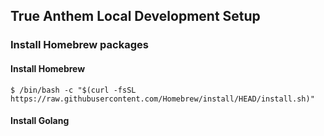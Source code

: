 ## True Anthem Local Development Setup

### Install Homebrew packages

#### Install Homebrew
```shell
$ /bin/bash -c "$(curl -fsSL https://raw.githubusercontent.com/Homebrew/install/HEAD/install.sh)"
```

#### Install Golang

